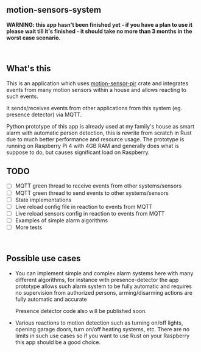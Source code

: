 ## motion-sensors-system

**WARNING: this app hasn't been finished yet - if you have a plan to use it please wait till it's finished - it should take no more than 3 months in the worst case scenario.**

&nbsp;
## What's this

This is an application which uses [motion-sensor-pir](https://github.com/mateusz-szczyrzyca/pir-motion-sensor) crate and integrates events from many motion sensors within a house and allows reacting to such events. 

It sends/receives events from other applications from this system (eg. presence detector) via MQTT.

Python prototype of this app is already used at my family's house as smart alarm with automatic person detection, this is 
rewrite from scratch in Rust due to much better performance and resource usage. The prototype is running on Raspberry Pi 4 with 4GB RAM and generally does what is suppose to do, but causes significant load on Raspberry.
&nbsp;
## TODO
- [ ] MQTT green thread to receive events from other systems/sensors
- [ ] MQTT green thread to send events to other systems/sensors
- [ ] State implementations
- [ ] Live reload config file in reaction to events from MQTT
- [ ] Live reload sensors config in reaction to events from MQTT
- [ ] Examples of simple alarm algorithms
- [ ] More tests

&nbsp;
## Possible use cases

- You can implement simple and complex alarm systems here with many different algorithms, for instance with presence-detector the app prototype allows such alarm system to be fully automatic and requires no supervision from authorized persons, arming/disarming actions are fully automatic and accurate

  Presence detector code also will be published soon.

- Various reactions to motion detection such as turning on/off lights, opening garage doors, turn on/off heating systems, etc. 
  There are no limits in such use cases so if you want to use Rust on your Raspberry this app should be a good choice.
